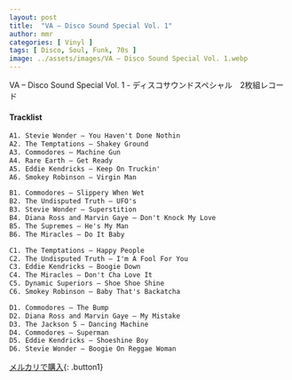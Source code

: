 ```yaml
---
layout: post
title:  "VA – Disco Sound Special Vol. 1"
author: mmr
categories: [ Vinyl ]
tags: [ Disco, Soul, Funk, 70s ]
image: ../assets/images/VA – Disco Sound Special Vol. 1.webp
---
```


VA – Disco Sound Special Vol. 1 - ディスコサウンドスペシャル　2枚組レコード

#### Tracklist
```md
A1. Stevie Wonder – You Haven't Done Nothin
A2. The Temptations – Shakey Ground
A3. Commodores – Machine Gun
A4. Rare Earth – Get Ready
A5. Eddie Kendricks – Keep On Truckin'
A6. Smokey Robinson – Virgin Man

B1. Commodores – Slippery When Wet
B2. The Undisputed Truth – UFO's
B3. Stevie Wonder – Superstition
B4. Diana Ross and Marvin Gaye – Don't Knock My Love
B5. The Supremes – He's My Man
B6. The Miracles – Do It Baby

C1. The Temptations – Happy People
C2. The Undisputed Truth – I'm A Fool For You
C3. Eddie Kendricks – Boogie Down
C4. The Miracles – Don't Cha Love It
C5. Dynamic Superiors – Shoe Shoe Shine
C6. Smokey Robinson – Baby That's Backatcha

D1. Commodores – The Bump
D2. Diana Ross and Marvin Gaye – My Mistake
D3. The Jackson 5 – Dancing Machine
D4. Commodores – Superman
D5. Eddie Kendricks – Shoeshine Boy
D6. Stevie Wonder – Boogie On Reggae Woman
```

[メルカリで購入](https://jp.mercari.com/item/m98452664415?afid=6142608987){: .button1}

